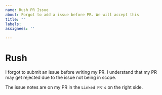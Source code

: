 ```yaml
---
name: Rush PR Issue
about: Forgot to add a issue before PR. We will accept this
title: ""
labels: 
assignees: ''

---
```


# Rush

I forgot to submit an issue before writing my PR. I understand that my PR may get rejected due to the issue not being in scope. 

The issue notes are on my PR in the ``Linked PR's`` on the right side. 
